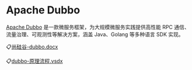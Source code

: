 # Apache Dubbo

[Apache Dubbo](https://dubbo.apache.org/zh/) 是一款微服务框架，为大规模微服务实践提供高性能 RPC 通信、流量治理、可观测性等解决方案，涵盖
Java、Golang 等多种语言 SDK 实现。

:clipboard:[尚硅谷-dubbo.docx](file/尚硅谷-dubbo.docx)

:clipboard:[dubbo-原理流程.vsdx](file/dubbo-原理流程.vsdx)

